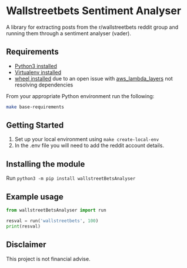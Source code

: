 # Wallstreetbets Sentiment Analyser

A library for extracting posts from the r/wallstreetbets reddit group and running them through a sentiment analyser (vader).

## Requirements

- [Python3 installed](https://www.python.org/downloads/)
- [Virtualenv installed](https://virtualenv.pypa.io/en/latest/)
- [wheel installed](https://pypi.org/project/wheel/) due to an open issue with [aws_lambda_layers](https://github.com/awslabs/aws-lambda-builders/issues/71) not resolving dependencies

From your appropriate Python environment run the following:

```bash
make base-requirements
```

## Getting Started

1. Set up your local environment using `make create-local-env`
2. In the .env file you will need to add the reddit account details.

## Installing the module

Run `python3 -m pip install wallstreetBetsAnalyser`

## Example usage

```python
from wallstreetBetsAnalyser import run

resval = run('wallstreetbets', 100)
print(resval)
```

## Disclaimer

This project is not financial advise.

